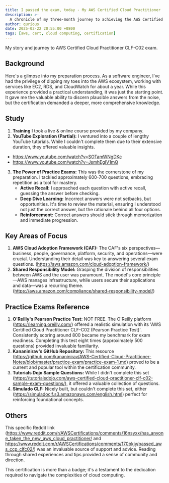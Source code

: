 ```yaml
---
title: I passed the exam, today - My AWS Certified Cloud Practitioner 
description: >-
  A chronicle of my three-month journey to achieving the AWS Certified Cloud Practitioner CLF-C02 certification, blending practical experience with focused study.
author: qurious
date: 2025-02-22 20:55:00 +0800
tags: [aws, cert, cloud computing, certification]
---
```


My story and journey to AWS Certified Cloud Practitioner CLF-C02 exam. 

## Background
Here's a glimpse into my preparation process.
As a software engineer, I've had the privilege of dipping my toes into the AWS ecosystem, working with services like EC2, RDS, and CloudWatch for about a year. While this experience provided a practical understanding, it was just the starting point. It gave me the valuable ability to discern plausible answers from the noise, but the certification demanded a deeper, more comprehensive knowledge.

## Study
1. **Training** I took a live & online course provided by my company.
2. **YouTube Exploration (Partial):** I ventured into a couple of lengthy YouTube tutorials. While I couldn't complete them due to their extensive duration, they offered valuable insights.
  - https://www.youtube.com/watch?v=SOTamWNgDKc
  - https://www.youtube.com/watch?v=JsmhEgIV1mQ
3. **The Power of Practice Exams:** This was the cornerstone of my preparation. I tackled approximately 600-700 questions, embracing repetition as a tool for mastery.
    * **Active Recall:** I approached each question with active recall, guessing the answer before checking.
    * **Deep Dive Learning:** Incorrect answers were not setbacks, but opportunities. It's time to review the material, ensuring I understood not just the correct answer, but the rationale behind all four options.
    * **Reinforcement:** Correct answers should stick through memorization and immediate progression.

## Key Areas of Focus

1.  **AWS Cloud Adoption Framework (CAF):** The CAF's six perspectives—business, people, governance, platform, security, and operations—were crucial. Understanding their detail was key to answering several exam questions. (https://aws.amazon.com/cloud-adoption-framework/)
2.  **Shared Responsibility Model:** Grasping the division of responsibilities between AWS and the user was paramount. The model's core principle—AWS manages infrastructure, while users secure their applications and data—was a recurring theme. (https://aws.amazon.com/compliance/shared-responsibility-model/)

## Practice Exams Reference

1.  **O'Reilly's Pearson Practice Test:** NOT FREE. The O'Reilly platform (https://learning.oreilly.com/) offered a realistic simulation with its 'AWS Certified Cloud Practitioner CLF-C02 (Pearson Practice Test)'. Consistently scoring around 800 became my benchmark for exam readiness. Completing this test eight times (approximately 500 questions) provided invaluable familiarity.
2.  **Kananinirav's GitHub Repository:** This resource (https://github.com/kananinirav/AWS-Certified-Cloud-Practitioner-Notes/blob/master/practice-exam/practice-exam-1.md) proved to be a current and popular tool within the certification community.
3.  **Tutorials Dojo Sample Questions:** While I didn't complete this set (https://tutorialsdojo.com/aws-certified-cloud-practitioner-clf-c02-sample-exam-questions/), it offered a valuable collection of questions.
4.  **Simulado CLF:** Nicely built, but couldn't complete this set, either (https://simuladoclf.s3.amazonaws.com/english.html) perfect for reinforcing foundational concepts.

## Others

This specific Reddit link (https://www.reddit.com/r/AWSCertifications/comments/16nsyxx/has_anyone_taken_the_new_aws_cloud_practitioner/ and https://www.reddit.com/r/AWSCertifications/comments/170bkjy/passed_aws_ccp_clfc02/) was an invaluable source of support and advice. Reading through shared experiences and tips provided a sense of community and direction.

This certification is more than a badge; it's a testament to the dedication required to navigate the complexities of cloud computing.

